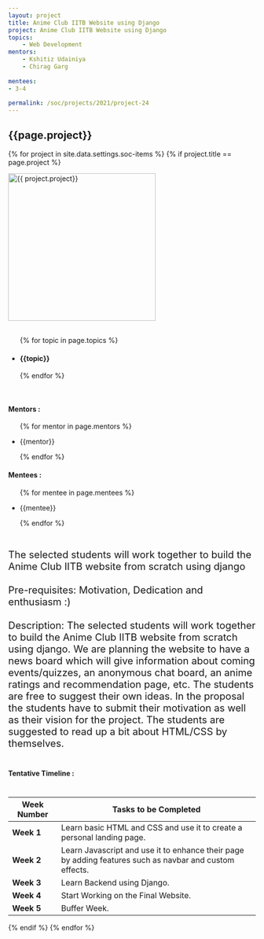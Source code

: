 ```yaml
---
layout: project
title: Anime Club IITB Website using Django
project: Anime Club IITB Website using Django
topics:
    - Web Development
mentors:
    - Kshitiz Udainiya
    - Chirag Garg      
    
mentees:
- 3-4
    
permalink: /soc/projects/2021/project-24
---
```


<h2 class="display1 m-3 p-3 text-center">{{page.project}}</h2>

{% for project in site.data.settings.soc-items %}
{% if project.title == page.project %}
<div>
    <img src="{{ site.baseurl }}/{{ project.image }}"  width = "300" height="300" alt="{{ project.project}}" class="border rounded img-soc">
</div>
<div>
    <br>
    <ul>
        {% for topic in page.topics %}
        <li><h4 class="text-primary text-center">{{topic}}</h4></li>
        {% endfor %}
    </ul>
    <br>
    <h4 class="display3  ">Mentors :</h4> 
    <ul>
        {% for mentor in page.mentors %}
        <li><p class="lead">{{mentor}}</p></li>
        {% endfor %}
    </ul>
    <h4 class="display3  ">Mentees :</h4> 
    <ul>
        {% for mentee in page.mentees %}
        <li><p class="lead">{{mentee}}</p></li>
        {% endfor %}
    </ul>
</div>
<div>
    <p class="display3" style = "font-size:20px;" >
        <br>
        The selected students will work together to build the Anime Club IITB website from scratch using django
        <br><br>
        Pre-requisites: Motivation, Dedication and enthusiasm :)
        <br><br>
        Description: The selected students will work together to build the Anime Club IITB website from scratch using django. We are planning the website to have a news board which will give information about coming events/quizzes, an anonymous chat board, an anime ratings and recommendation page, etc. The students are free to suggest their own ideas. In the proposal the students have to submit their motivation as well as their vision for the project. The students are suggested to read up a bit about HTML/CSS by themselves.
        <br>
    </p>
</div>
<div>
    <h4 class="display3" style="margin:40px 0px 40px 0px;">Tentative Timeline :</h4>
    <table class="table table-striped">
  <thead>
    <tr>
      <th>Week Number</th>
      <th>Tasks to be Completed</th>
    </tr>
  </thead>
  <tbody>
    <tr>
      <td><strong>Week 1</strong></td>
      <td>Learn basic HTML and CSS and use it to create a personal landing page.</td>
    </tr>
    <tr>
      <td><strong>Week 2</strong></td>
      <td>Learn Javascript and use it to enhance their page by adding features such as navbar and custom effects.</td>
    </tr>
    <tr>
      <td><strong>Week 3</strong></td>
      <td>Learn Backend using Django.</td>
    </tr>
    <tr>
      <td><strong>Week 4</strong></td>
      <td>Start Working on the Final Website.</td>
    </tr>
    <tr>
      <td><strong>Week 5</strong></td>
      <td>Buffer Week.</td>
    </tr>
  </tbody>
</table>
</div>
{% endif %}
{% endfor %}
